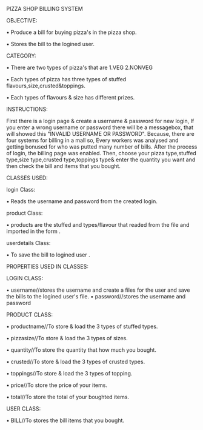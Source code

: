 PIZZA SHOP BILLING SYSTEM

OBJECTIVE:

•	Produce a bill for buying pizza's in the pizza shop.

•	Stores the bill to the logined user.

CATEGORY:

•	There are two types of pizza's that are 1.VEG 2.NONVEG

•	Each types of pizza has three types of stuffed flavours,size,crusted&toppings.

•	Each types of flavours & size has different prizes.

INSTRUCTIONS:

First there is a login page & create a username & password for new login,
If  you enter a wrong username or password there will be a messagebox,
that  will showed this "INVALID USERNAME OR PASSWORD".
Because, there are four systems for billing  in a mall so,
Every workers was analysed and getting bonused for who was putted many number of bills.
After the process of login, the billing page was enabled.
Then, choose your pizza type,stuffed type,size type,crusted type,toppings type&
enter the quantity you want and then check the bill and items that you bought.

CLASSES USED:

login Class:

•	Reads  the username and password from the created login.

product Class:

•	products are the stuffed  and types/flavour  that  readed  from the
              file and imported in the form .

userdetails Class: 

•	To save the bill to logined user .

PROPERTIES USED IN CLASSES:

LOGIN CLASS:

•	username//stores the username and create a files for the user 
               and save the bills to the logined user's file.
•	password//stores the username and password

PRODUCT CLASS:

•	productname//To store & load the 3 types of stuffed types.

•	pizzasize//To store & load the 3 types of sizes.

•	quantity//To store the quantity that how much you bought.

•	crusted//To store & load the 3 types of crusted types.

•	toppings//To store & load the 3 types of topping.

•	price//To store the price of your items.

•	total//To store the total of your boughted items.

USER CLASS:

•	BILL//To stores the bill items that you bought.

